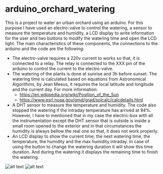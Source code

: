 # arduino_orchard_watering
This is a project to water an urban orchard using an arduino. For this purpose I have used an electro-valve to control the watering, a sensor to measure the temperature and humidity, a LCD display to write information for the user and two buttons to modify the watering time and open the LCD light.
The main characteristics of these components, the connections to the arduino and the code are the following:
* The electro-valve requires a 220v current to works so that, it is connected to a relay. The relay is connected to the XXX pin of the arduino to control the current to the electro-valve.
* The watering of the plants is done at sunrise and 3h before sunset. The watering time is calculated based on equations from Astronomical Algorithms, by Jean Meeus, it requires the local latitude and longitude and the current day. For more information:
   - https://en.wikipedia.org/wiki/Position_of_the_Sun
   - https://www.esrl.noaa.gov/gmd/grad/solcalc/calcdetails.html
* A DHT sensor to measure the temperature and humidity. The code also stopped the watering if the intraday temperature has arrived at 94%. However, I have to mentioned that in my case the electric-box with all the instrumentation except the DHT sensor that is outside is inside a small room opened to the exterior and in that circumstances the humidity is always bellow the real one so that, it does not work properly.
* An LCD display to show the current time, the next watering time, the temperature, the humidity and the max humidity intraday. In case of using the button to change the watering duration it will show this time duration. And during the watering it displays the remaining time to finish the watering.
 
![alt text](https://raw.githubusercontent.com/DanielDagnino/arduino_orchard_watering/blob/master/IMG_20170430_175309.jpg)
![alt text](https://raw.githubusercontent.com/DanielDagnino/arduino_orchard_watering/blob/master/IMG_20170430_175423.jpg)
